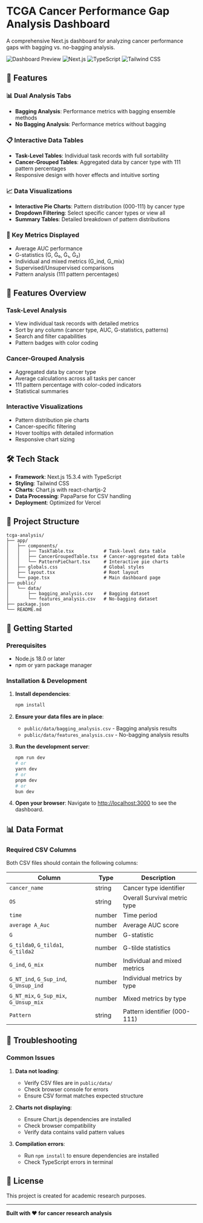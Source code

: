# TCGA Cancer Performance Gap Analysis Dashboard

A comprehensive Next.js dashboard for analyzing cancer performance gaps with bagging vs. no-bagging analysis.

![Dashboard Preview](https://img.shields.io/badge/Status-Complete-brightgreen)
![Next.js](https://img.shields.io/badge/Next.js-15.3.4-black)
![TypeScript](https://img.shields.io/badge/TypeScript-Latest-blue)
![Tailwind CSS](https://img.shields.io/badge/Tailwind%20CSS-Latest-06B6D4)

## 🚀 Features

### 📊 Dual Analysis Tabs
- **Bagging Analysis**: Performance metrics with bagging ensemble methods
- **No Bagging Analysis**: Performance metrics without bagging

### 📋 Interactive Data Tables
- **Task-Level Tables**: Individual task records with full sortability
- **Cancer-Grouped Tables**: Aggregated data by cancer type with 111 pattern percentages
- Responsive design with hover effects and intuitive sorting

### 📈 Data Visualizations
- **Interactive Pie Charts**: Pattern distribution (000-111) by cancer type
- **Dropdown Filtering**: Select specific cancer types or view all
- **Summary Tables**: Detailed breakdown of pattern distributions

### 🎯 Key Metrics Displayed
- Average AUC performance
- G-statistics (G, G̃₀, G̃₁, G̃₂)
- Individual and mixed metrics (G_ind, G_mix)
- Supervised/Unsupervised comparisons
- Pattern analysis (111 pattern percentages)

## 🔧 Features Overview

### Task-Level Analysis
- View individual task records with detailed metrics
- Sort by any column (cancer type, AUC, G-statistics, patterns)
- Search and filter capabilities
- Pattern badges with color coding

### Cancer-Grouped Analysis  
- Aggregated data by cancer type
- Average calculations across all tasks per cancer
- 111 pattern percentage with color-coded indicators
- Statistical summaries

### Interactive Visualizations
- Pattern distribution pie charts
- Cancer-specific filtering
- Hover tooltips with detailed information
- Responsive chart sizing

## 🛠️ Tech Stack

- **Framework**: Next.js 15.3.4 with TypeScript
- **Styling**: Tailwind CSS
- **Charts**: Chart.js with react-chartjs-2
- **Data Processing**: PapaParse for CSV handling
- **Deployment**: Optimized for Vercel

## 📁 Project Structure

```
tcga-analysis/
├── app/
│   ├── components/
│   │   ├── TaskTable.tsx           # Task-level data table
│   │   ├── CancerGroupedTable.tsx  # Cancer-aggregated data table
│   │   └── PatternPieChart.tsx     # Interactive pie charts
│   ├── globals.css                 # Global styles
│   ├── layout.tsx                  # Root layout
│   └── page.tsx                    # Main dashboard page
├── public/
│   └── data/
│       ├── bagging_analysis.csv    # Bagging dataset
│       └── features_analysis.csv   # No-bagging dataset
├── package.json
└── README.md
```

## 🚦 Getting Started

### Prerequisites
- Node.js 18.0 or later
- npm or yarn package manager

### Installation & Development

1. **Install dependencies**:
   ```bash
   npm install
   ```

2. **Ensure your data files are in place**:
   - `public/data/bagging_analysis.csv` - Bagging analysis results
   - `public/data/features_analysis.csv` - No-bagging analysis results

3. **Run the development server**:
   ```bash
   npm run dev
   # or
   yarn dev
   # or
   pnpm dev
   # or
   bun dev
   ```

4. **Open your browser**:
   Navigate to [http://localhost:3000](http://localhost:3000) to see the dashboard.

## 📊 Data Format

### Required CSV Columns
Both CSV files should contain the following columns:

| Column | Type | Description |
|--------|------|-------------|
| `cancer_name` | string | Cancer type identifier |
| `OS` | string | Overall Survival metric type |
| `time` | number | Time period |
| `average A_Auc` | number | Average AUC score |
| `G` | number | G-statistic |
| `G_tilda0`, `G_tilda1`, `G_tilda2` | number | G-tilde statistics |
| `G_ind`, `G_mix` | number | Individual and mixed metrics |
| `G_NT_ind`, `G_Sup_ind`, `G_Unsup_ind` | number | Individual metrics by type |
| `G_NT_mix`, `G_Sup_mix`, `G_Unsup_mix` | number | Mixed metrics by type |
| `Pattern` | string | Pattern identifier (000-111) |

## 🐛 Troubleshooting

### Common Issues

1. **Data not loading**:
   - Verify CSV files are in `public/data/`
   - Check browser console for errors
   - Ensure CSV format matches expected structure

2. **Charts not displaying**:
   - Ensure Chart.js dependencies are installed
   - Check browser compatibility
   - Verify data contains valid pattern values

3. **Compilation errors**:
   - Run `npm install` to ensure dependencies are installed
   - Check TypeScript errors in terminal

## 📜 License

This project is created for academic research purposes. 

---

**Built with ❤️ for cancer research analysis**
